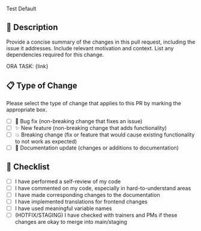 Test Default
## 🚀 Description

Provide a concise summary of the changes in this pull request, including the issue it addresses. Include relevant motivation and context. List any dependencies required for this change.

ORA TASK: {link}

## 📋 Type of Change

Please select the type of change that applies to this PR by marking the appropriate box.

- [ ] 🐛 Bug fix (non-breaking change that fixes an issue)
- [ ] ✨ New feature (non-breaking change that adds functionality)
- [ ] 💥 Breaking change (fix or feature that would cause existing functionality to not work as expected)
- [ ] 📝 Documentation update (changes or additions to documentation)

## 📝 Checklist

- [ ] I have performed a self-review of my code
- [ ] I have commented on my code, especially in hard-to-understand areas
- [ ] I have made corresponding changes to the documentation
- [ ] I have implemented translations for frontend changes
- [ ] I have used meaningful variable names
- [ ] (HOTFIX/STAGING) I have checked with trainers and PMs if these changes are okay to merge into main/staging
